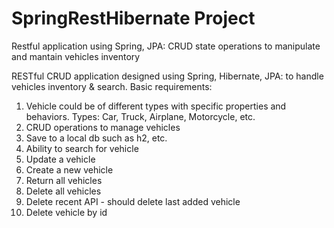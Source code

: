 # SpringRestHibernate Project
Restful application using Spring, JPA: CRUD state operations to manipulate and mantain vehicles inventory

RESTful CRUD application designed using Spring, Hibernate, JPA: to handle vehicles inventory & search. 
Basic requirements: 
1) Vehicle could be of different types with specific properties and behaviors.
   Types: Car, Truck, Airplane, Motorcycle, etc.
2) CRUD operations to manage vehicles
3) Save to a local db such as h2, etc.
4) Ability to search for vehicle
5) Update a vehicle
6) Create a new vehicle
7) Return all vehicles
8) Delete all vehicles
9) Delete recent API - should delete last added vehicle
10) Delete vehicle by id

